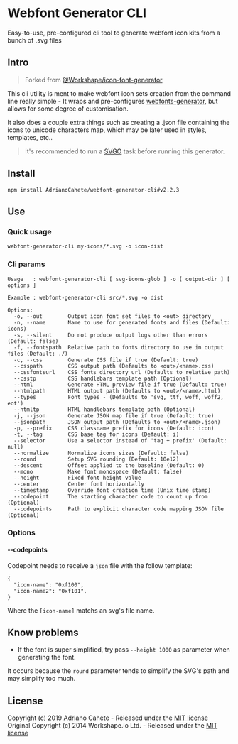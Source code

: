 # Webfont Generator CLI

Easy-to-use, pre-configured cli tool to generate webfont icon kits from a bunch of .svg files

## Intro

> Forked from [@Workshape/icon-font-generator](https://github.com/Workshape/icon-font-generator)  

This cli utility is ment to make webfont icon sets creation from the command line really simple - It wraps and pre-configures [webfonts-generator](https://www.npmjs.com/package/webfonts-generator), but allows for some degree of customisation.

It also does a couple extra things such as creating a .json file containing the icons to unicode characters map, which may be later used in styles, templates, etc..

> It's recommended to run a [SVGO](https://github.com/svg/svgo) task before running this generator.

## Install
```
npm install AdrianoCahete/webfont-generator-cli#v2.2.3
```

## Use

### Quick usage

```
webfont-generator-cli my-icons/*.svg -o icon-dist
```

### Cli params

```
Usage   : webfont-generator-cli [ svg-icons-glob ] -o [ output-dir ] [ options ]

Example : webfont-generator-cli src/*.svg -o dist

Options:
  -o, --out        Output icon font set files to <out> directory
  -n, --name       Name to use for generated fonts and files (Default: icons)
  -s, --silent     Do not produce output logs other than errors (Default: false)
  -f, --fontspath  Relative path to fonts directory to use in output files (Default: ./)
  -c, --css        Generate CSS file if true (Default: true)
  --csspath        CSS output path (Defaults to <out>/<name>.css)
  --cssfontsurl    CSS fonts directory url (Defaults to relative path)
  --csstp          CSS handlebars template path (Optional)
  --html           Generate HTML preview file if true (Default: true)
  --htmlpath       HTML output path (Defaults to <out>/<name>.html)
  --types          Font types - (Defaults to 'svg, ttf, woff, woff2, eot')
  --htmltp         HTML handlebars template path (Optional)
  -j, --json       Generate JSON map file if true (Default: true)
  --jsonpath       JSON output path (Defaults to <out>/<name>.json)
  -p, --prefix     CSS classname prefix for icons (Default: icon)
  -t, --tag        CSS base tag for icons (Default: i)  
  --selector       Use a selector instead of 'tag + prefix' (Default: null)
  --normalize      Normalize icons sizes (Default: false)
  --round          Setup SVG rounding (Default: 10e12)
  --descent        Offset applied to the baseline (Default: 0)
  --mono           Make font monospace (Default: false)
  --height         Fixed font height value
  --center         Center font horizontally
  --timestamp      Override font creation time (Unix time stamp)
  --codepoint      The starting character code to count up from (Optional)
  --codepoints     Path to explicit character code mapping JSON file (Optional)
```

### Options

#### --codepoints
Codepoint needs to receive a `json` file with the follow template:
```
{
  "icon-name": "0xf100",
  "icon-name2": "0xf101",
}
```

Where the `[icon-name]` matchs an svg's file name.

## Know problems
  - If the font is super simplified, try pass `--height 1000` as parameter when generating the font.

  It occurs because the `round` parameter tends to simplify the SVG's path and may simplify too much.

## License

Copyright (c) 2019 Adriano Cahete - Released under the [MIT license](https://github.com/AdrianoCahete/webfont-generator-cli/blob/master/LICENSE)  
Original Copyright (c) 2014 Workshape.io Ltd. - Released under the [MIT license](https://github.com/Workshape/icon-font-generator/blob/master/LICENSE)

